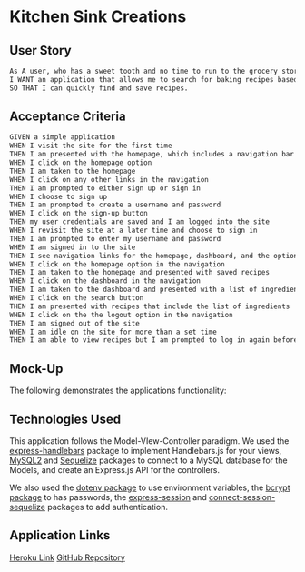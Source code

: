 # Kitchen Sink Creations

## User Story
```md
As A user, who has a sweet tooth and no time to run to the grocery store
I WANT an application that allows me to search for baking recipes based on the ingredients I have on hand.
SO THAT I can quickly find and save recipes.
```

## Acceptance Criteria
```md
GIVEN a simple application
WHEN I visit the site for the first time
THEN I am presented with the homepage, which includes a navigation bar and the option to log in
WHEN I click on the homepage option
THEN I am taken to the homepage
WHEN I click on any other links in the navigation
THEN I am prompted to either sign up or sign in
WHEN I choose to sign up
THEN I am prompted to create a username and password
WHEN I click on the sign-up button
THEN my user credentials are saved and I am logged into the site
WHEN I revisit the site at a later time and choose to sign in
THEN I am prompted to enter my username and password
WHEN I am signed in to the site
THEN I see navigation links for the homepage, dashboard, and the option to log out
WHEN I click on the homepage option in the navigation
THEN I am taken to the homepage and presented with saved recipes
WHEN I click on the dashboard in the navigation
THEN I am taken to the dashboard and presented with a list of ingredients I can choose from
WHEN I click on the search button
THEN I am presented with recipes that include the list of ingredients 
WHEN I click on the the logout option in the navigation
THEN I am signed out of the site
WHEN I am idle on the site for more than a set time
THEN I am able to view recipes but I am prompted to log in again before I can search more recipes
```
## Mock-Up

The following demonstrates the applications functionality:
[]()

## Technologies Used
This application follows the Model-VIew-Controller paradigm. We used the [express-handlebars](https://www.npmjs.com/package/express-handlebars) package to implement Handlebars.js for your views, [MySQL2](https://www.npmjs.com/package/mysql2) and [Sequelize](https://www.npmjs.com/package/sequelize) packages to connect to a MySQL database for the Models, and create an Express.js API for the controllers.

We also used the [dotenv package](https://www.npmjs.com/packages/dotenv) to use environment variables, the [bcrypt package](https://www.npmjs.com/package/bcrypt) to has passwords, the [express-session](https://www.npmjs.com/package/express-session) and [connect-session-sequelize](https://www.npmjs.com/package/connect-session-sequelize) packages to add authentication.
## Application Links
[Heroku Link](https://serene-lowlands-41438.herokuapp.com/)
[GitHub Repository](https://github.com/poorlybicycle/kitchen-sink-creations)


